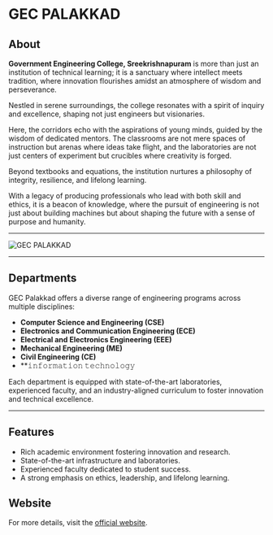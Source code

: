 # GEC PALAKKAD

## About

**Government Engineering College, Sreekrishnapuram** is more than just an institution of technical learning; it is a sanctuary where intellect meets tradition, where innovation flourishes amidst an atmosphere of wisdom and perseverance.  

Nestled in serene surroundings, the college resonates with a spirit of inquiry and excellence, shaping not just engineers but visionaries.

Here, the corridors echo with the aspirations of young minds, guided by the wisdom of dedicated mentors. The classrooms are not mere spaces of instruction but arenas where ideas take flight, and the laboratories are not just centers of experiment but crucibles where creativity is forged.  

Beyond textbooks and equations, the institution nurtures a philosophy of integrity, resilience, and lifelong learning.

With a legacy of producing professionals who lead with both skill and ethics, it is a beacon of knowledge, where the pursuit of engineering is not just about building machines but about shaping the future with a sense of purpose and humanity.

---

![GEC PALAKKAD](https://www.gecskp.ac.in/img/slider/1.jpg)

---

## Departments

GEC Palakkad offers a diverse range of engineering programs across multiple disciplines:

- **Computer Science and Engineering (CSE)**
- **Electronics and Communication Engineering (ECE)**
- **Electrical and Electronics Engineering (EEE)**
- **Mechanical Engineering (ME)**
- **Civil Engineering (CE)**
- **𝚒𝚗𝚏𝚘𝚛𝚖𝚊𝚝𝚒𝚘𝚗 𝚝𝚎𝚌𝚑𝚗𝚘𝚕𝚘𝚐𝚢

Each department is equipped with state-of-the-art laboratories, experienced faculty, and an industry-aligned curriculum to foster innovation and technical excellence.

---

## Features

- Rich academic environment fostering innovation and research.
- State-of-the-art infrastructure and laboratories.
- Experienced faculty dedicated to student success.
- A strong emphasis on ethics, leadership, and lifelong learning.

## Website

For more details, visit the [official website](https://www.gecskp.ac.in/).
